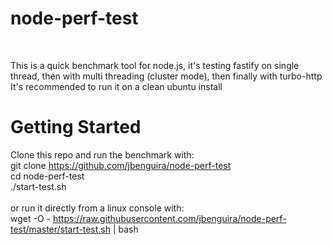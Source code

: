 # node-perf-test

<br/>

This is a quick benchmark tool for node.js, it's testing fastify on single thread, then with multi threading (cluster mode), then finally with turbo-http
It's recommended to run it on a clean ubuntu install

# Getting Started

Clone this repo and run the benchmark with:<br/>
git clone https://github.com/jbenguira/node-perf-test<br/>
cd node-perf-test<br/>
./start-test.sh<br/>
<br/>
or run it directly from a linux console with:
<br/>
wget -O - https://raw.githubusercontent.com/jbenguira/node-perf-test/master/start-test.sh | bash

<br/><br/>